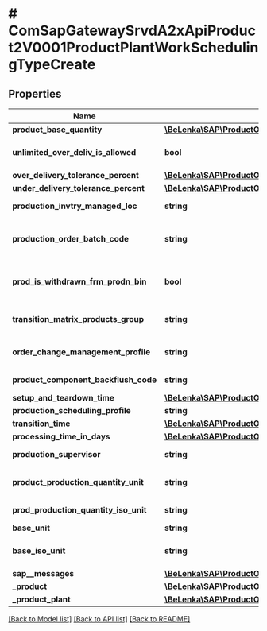 # # ComSapGatewaySrvdA2xApiProduct2V0001ProductPlantWorkSchedulingTypeCreate

## Properties

Name | Type | Description | Notes
------------ | ------------- | ------------- | -------------
**product_base_quantity** | [**\BeLenka\SAP\ProductODV4\Model\BaseQuantity1**](BaseQuantity1.md) |  | [optional]
**unlimited_over_deliv_is_allowed** | **bool** | Indicator: Unlimited Overdelivery Allowed | [optional]
**over_delivery_tolerance_percent** | [**\BeLenka\SAP\ProductODV4\Model\OverdeliveryToler**](OverdeliveryToler.md) |  | [optional]
**under_delivery_tolerance_percent** | [**\BeLenka\SAP\ProductODV4\Model\UnderdeliveryToler**](UnderdeliveryToler.md) |  | [optional]
**production_invtry_managed_loc** | **string** | Issue Storage Location | [optional]
**production_order_batch_code** | **string** | Determination of batch entry in the production/process order | [optional]
**prod_is_withdrawn_frm_prodn_bin** | **bool** | Indicator: withdrawal of stock from production bin | [optional]
**transition_matrix_products_group** | **string** | Group of Materials for Transition Matrix | [optional]
**order_change_management_profile** | **string** | Overall profile for order change management | [optional]
**product_component_backflush_code** | **string** | Indicator: Backflush | [optional]
**setup_and_teardown_time** | [**\BeLenka\SAP\ProductODV4\Model\SetupTime1**](SetupTime1.md) |  | [optional]
**production_scheduling_profile** | **string** |  | [optional]
**transition_time** | [**\BeLenka\SAP\ProductODV4\Model\Interoperation**](Interoperation.md) |  | [optional]
**processing_time_in_days** | [**\BeLenka\SAP\ProductODV4\Model\ProcessingTime1**](ProcessingTime1.md) |  | [optional]
**production_supervisor** | **string** | Production Supervisor | [optional]
**product_production_quantity_unit** | **string** | Base Unit of Measure - No Conversion Routine | [optional]
**prod_production_quantity_iso_unit** | **string** | Production Unit in ISO Code | [optional]
**base_unit** | **string** |  | [optional]
**base_iso_unit** | **string** | Base unit of measure in ISO code | [optional]
**sap__messages** | [**\BeLenka\SAP\ProductODV4\Model\ComSapGatewaySrvdA2xApiProduct2V0001SAPMessageCreate[]**](ComSapGatewaySrvdA2xApiProduct2V0001SAPMessageCreate.md) |  | [optional]
**_product** | [**\BeLenka\SAP\ProductODV4\Model\ComSapGatewaySrvdA2xApiProduct2V0001ProductTypeCreate**](ComSapGatewaySrvdA2xApiProduct2V0001ProductTypeCreate.md) |  | [optional]
**_product_plant** | [**\BeLenka\SAP\ProductODV4\Model\ComSapGatewaySrvdA2xApiProduct2V0001ProductPlantTypeCreate**](ComSapGatewaySrvdA2xApiProduct2V0001ProductPlantTypeCreate.md) |  | [optional]

[[Back to Model list]](../../README.md#models) [[Back to API list]](../../README.md#endpoints) [[Back to README]](../../README.md)
